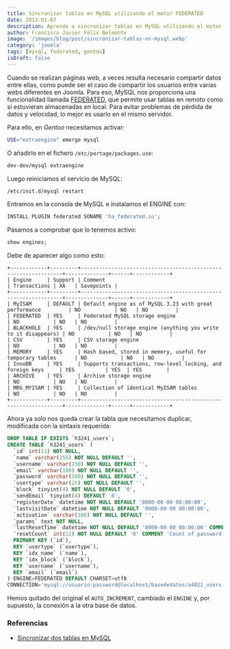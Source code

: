 ```yaml
---
title: Sincronizar tablas en MySQL utilizando el motor FEDERATED
date: 2013-01-07
description: Aprende a sincronizar tablas en MySQL utilizando el motor FEDERATED, ideal para compartir datos entre diferentes sitios web de manera eficiente.
author: Francisco Javier Félix Belmonte
image: '/images/blog/post/sincronizar-tablas-en-mysql.webp'
category: 'joomla'
tags: [mysql, federated, gentoo]
isDraft: false
---
```


Cuando se realizan páginas web, a veces resulta necesario compartir datos entre ellas, como puede ser el caso de compartir los usuarios entre varias webs diferentes en Joomla. Para eso, MySQL nos proporciona una funcionalidad llamada [FEDERATED](http://dev.mysql.com/doc/refman/5.6/en/federated-storage-engine.html), que permite usar tablas en remoto como si estuvieran almacenadas en local. Para evitar problemas de pérdida de datos y velocidad, lo mejor es usarlo en el mismo servidor.

Para ello, en *Gentoo* necesitamos activar:

```bash
USE="extraengine" emerge mysql
```

O añadirlo en el fichero `/etc/portage/packages.use`:

```bash
dev-dev/mysql extraengine
```

Luego reiniciamos el servicio de MySQL:

```bash
/etc/init.d/mysql restart
```

Entramos en la consola de MySQL e instalamos el ENGINE con:

```sql
INSTALL PLUGIN federated SONAME 'ha_federated.so';
```

Pasamos a comprobar que lo tenemos activo:

```sql
show engines;
```

Debe de aparecer algo como esto:

```text
+------------+---------+----------------------------------------------------------------+--------------+------+------------+
| Engine     | Support | Comment                                                        | Transactions | XA   | Savepoints |
+------------+---------+----------------------------------------------------------------+--------------+------+------------+
| MyISAM     | DEFAULT | Default engine as of MySQL 3.23 with great performance         | NO           | NO   | NO         |
| FEDERATED  | YES     | Federated MySQL storage engine                                 | NO           | NO   | NO         |
| BLACKHOLE  | YES     | /dev/null storage engine (anything you write to it disappears) | NO           | NO   | NO         |
| CSV        | YES     | CSV storage engine                                             | NO           | NO   | NO         |
| MEMORY     | YES     | Hash based, stored in memory, useful for temporary tables      | NO           | NO   | NO         |
| InnoDB     | YES     | Supports transactions, row-level locking, and foreign keys     | YES          | YES  | YES        |
| ARCHIVE    | YES     | Archive storage engine                                         | NO           | NO   | NO         |
| MRG_MYISAM | YES     | Collection of identical MyISAM tables                          | NO           | NO   | NO         |
+------------+---------+----------------------------------------------------------------+--------------+------+------------+
```

Ahora ya solo nos queda crear la tabla que necesitamos duplicar, modificada con la sintaxis requerida:

```sql
DROP TABLE IF EXISTS `h3241_users`;
CREATE TABLE `h3241_users` (
  `id` int(11) NOT NULL,
  `name` varchar(255) NOT NULL DEFAULT '',
  `username` varchar(150) NOT NULL DEFAULT '',
  `email` varchar(100) NOT NULL DEFAULT '',
  `password` varchar(100) NOT NULL DEFAULT '',
  `usertype` varchar(25) NOT NULL DEFAULT '',
  `block` tinyint(4) NOT NULL DEFAULT '0',
  `sendEmail` tinyint(4) DEFAULT '0',
  `registerDate` datetime NOT NULL DEFAULT '0000-00-00 00:00:00',
  `lastvisitDate` datetime NOT NULL DEFAULT '0000-00-00 00:00:00',
  `activation` varchar(100) NOT NULL DEFAULT '',
  `params` text NOT NULL,
  `lastResetTime` datetime NOT NULL DEFAULT '0000-00-00 00:00:00' COMMENT 'Date of last password reset',
  `resetCount` int(11) NOT NULL DEFAULT '0' COMMENT 'Count of password resets since lastResetTime',
  PRIMARY KEY (`id`),
  KEY `usertype` (`usertype`),
  KEY `idx_name` (`name`),
  KEY `idx_block` (`block`),
  KEY `username` (`username`),
  KEY `email` (`email`)
) ENGINE=FEDERATED DEFAULT CHARSET=utf8
CONNECTION='mysql://usuario:password@localhost/basededatos/a4821_users';
```

Hemos quitado del original el `AUTO_INCREMENT`, cambiado el `ENGINE` y, por supuesto, la conexión a la otra base de datos.

### Referencias

- [Sincronizar dos tablas en MySQL](http://www.avargas.info/index.php?option=com_content&task=view&id=9&Itemid=1)
